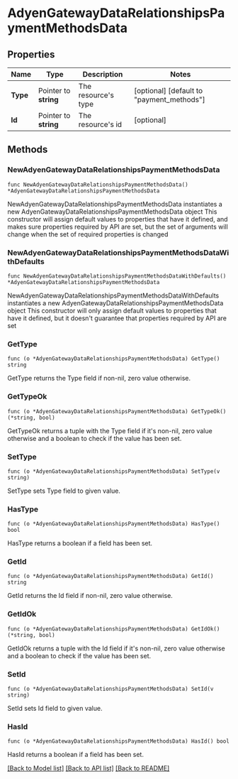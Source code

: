 # AdyenGatewayDataRelationshipsPaymentMethodsData

## Properties

Name | Type | Description | Notes
------------ | ------------- | ------------- | -------------
**Type** | Pointer to **string** | The resource&#39;s type | [optional] [default to "payment_methods"]
**Id** | Pointer to **string** | The resource&#39;s id | [optional] 

## Methods

### NewAdyenGatewayDataRelationshipsPaymentMethodsData

`func NewAdyenGatewayDataRelationshipsPaymentMethodsData() *AdyenGatewayDataRelationshipsPaymentMethodsData`

NewAdyenGatewayDataRelationshipsPaymentMethodsData instantiates a new AdyenGatewayDataRelationshipsPaymentMethodsData object
This constructor will assign default values to properties that have it defined,
and makes sure properties required by API are set, but the set of arguments
will change when the set of required properties is changed

### NewAdyenGatewayDataRelationshipsPaymentMethodsDataWithDefaults

`func NewAdyenGatewayDataRelationshipsPaymentMethodsDataWithDefaults() *AdyenGatewayDataRelationshipsPaymentMethodsData`

NewAdyenGatewayDataRelationshipsPaymentMethodsDataWithDefaults instantiates a new AdyenGatewayDataRelationshipsPaymentMethodsData object
This constructor will only assign default values to properties that have it defined,
but it doesn't guarantee that properties required by API are set

### GetType

`func (o *AdyenGatewayDataRelationshipsPaymentMethodsData) GetType() string`

GetType returns the Type field if non-nil, zero value otherwise.

### GetTypeOk

`func (o *AdyenGatewayDataRelationshipsPaymentMethodsData) GetTypeOk() (*string, bool)`

GetTypeOk returns a tuple with the Type field if it's non-nil, zero value otherwise
and a boolean to check if the value has been set.

### SetType

`func (o *AdyenGatewayDataRelationshipsPaymentMethodsData) SetType(v string)`

SetType sets Type field to given value.

### HasType

`func (o *AdyenGatewayDataRelationshipsPaymentMethodsData) HasType() bool`

HasType returns a boolean if a field has been set.

### GetId

`func (o *AdyenGatewayDataRelationshipsPaymentMethodsData) GetId() string`

GetId returns the Id field if non-nil, zero value otherwise.

### GetIdOk

`func (o *AdyenGatewayDataRelationshipsPaymentMethodsData) GetIdOk() (*string, bool)`

GetIdOk returns a tuple with the Id field if it's non-nil, zero value otherwise
and a boolean to check if the value has been set.

### SetId

`func (o *AdyenGatewayDataRelationshipsPaymentMethodsData) SetId(v string)`

SetId sets Id field to given value.

### HasId

`func (o *AdyenGatewayDataRelationshipsPaymentMethodsData) HasId() bool`

HasId returns a boolean if a field has been set.


[[Back to Model list]](../README.md#documentation-for-models) [[Back to API list]](../README.md#documentation-for-api-endpoints) [[Back to README]](../README.md)


